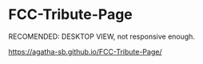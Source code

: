 # FCC-Tribute-Page

RECOMENDED: DESKTOP VIEW, not responsive enough.

https://agatha-sb.github.io/FCC-Tribute-Page/
